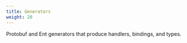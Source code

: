 ```yaml
---
title: Generators
weight: 20
---
```


Protobuf and Ent generators that produce handlers, bindings, and types.


